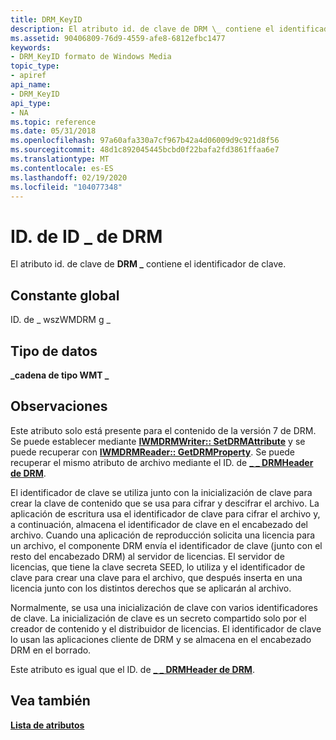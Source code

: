 ```yaml
---
title: DRM_KeyID
description: El atributo id. de clave de DRM \_ contiene el identificador de clave.
ms.assetid: 90406809-76d9-4559-afe8-6812efbc1477
keywords:
- DRM_KeyID formato de Windows Media
topic_type:
- apiref
api_name:
- DRM_KeyID
api_type:
- NA
ms.topic: reference
ms.date: 05/31/2018
ms.openlocfilehash: 97a60afa330a7cf967b42a4d06009d9c921d8f56
ms.sourcegitcommit: 48d1c892045445bcbd0f22bafa2fd3861ffaa6e7
ms.translationtype: MT
ms.contentlocale: es-ES
ms.lasthandoff: 02/19/2020
ms.locfileid: "104077348"
---
```

# <a name="drm_keyid"></a>ID. de ID \_ de DRM

El atributo id. de clave de **DRM \_** contiene el identificador de clave.

## <a name="global-constant"></a>Constante global

ID. de \_ wszWMDRM g \_

## <a name="data-type"></a>Tipo de datos

**\_cadena de tipo WMT \_**

## <a name="remarks"></a>Observaciones

Este atributo solo está presente para el contenido de la versión 7 de DRM. Se puede establecer mediante [**IWMDRMWriter:: SetDRMAttribute**](/previous-versions/windows/desktop/api/Wmsdkidl/nf-wmsdkidl-iwmdrmwriter-setdrmattribute) y se puede recuperar con [**IWMDRMReader:: GetDRMProperty**](/previous-versions/windows/desktop/api/Wmsdkidl/nf-wmsdkidl-iwmdrmreader-getdrmproperty). Se puede recuperar el mismo atributo de archivo mediante el ID. de [**\_ \_ DRMHeader de DRM**](drm-drmheader-keyid.md).

El identificador de clave se utiliza junto con la inicialización de clave para crear la clave de contenido que se usa para cifrar y descifrar el archivo. La aplicación de escritura usa el identificador de clave para cifrar el archivo y, a continuación, almacena el identificador de clave en el encabezado del archivo. Cuando una aplicación de reproducción solicita una licencia para un archivo, el componente DRM envía el identificador de clave (junto con el resto del encabezado DRM) al servidor de licencias. El servidor de licencias, que tiene la clave secreta SEED, lo utiliza y el identificador de clave para crear una clave para el archivo, que después inserta en una licencia junto con los distintos derechos que se aplicarán al archivo.

Normalmente, se usa una inicialización de clave con varios identificadores de clave. La inicialización de clave es un secreto compartido solo por el creador de contenido y el distribuidor de licencias. El identificador de clave lo usan las aplicaciones cliente de DRM y se almacena en el encabezado DRM en el borrado.

Este atributo es igual que el ID. de [**\_ \_ DRMHeader de DRM**](drm-drmheader-keyid.md).

## <a name="see-also"></a>Vea también

<dl> <dt>

[**Lista de atributos**](attribute-list.md)
</dt> </dl>

 

 




